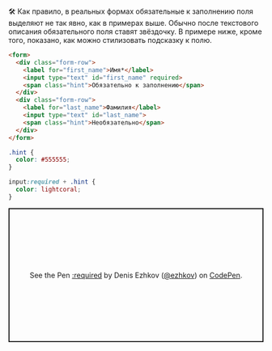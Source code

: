 
🛠 Как правило, в реальных формах обязательные к заполнению поля выделяют не так явно, как в примерах выше. Обычно после текстового описания обязательного поля ставят звёздочку. В примере ниже, кроме того, показано, как можно стилизовать подсказку к полю.

```html
<form>
  <div class="form-row">
    <label for="first_name">Имя*</label>
    <input type="text" id="first_name" required>
    <span class="hint">Обязательно к заполнению</span>
  </div>
  <div class="form-row">
    <label for="last_name">Фамилия</label>
    <input type="text" id="last_name">
    <span class="hint">Необязательно</span>
  </div>
</form>
```

```css
.hint {
  color: #555555;
}

input:required + .hint {
  color: lightcoral;
}
```

<p class="codepen" data-height="265" data-theme-id="light" data-default-tab="css,result" data-user="ezhkov" data-slug-hash="mdrNzgw" style="height: 265px; box-sizing: border-box; display: flex; align-items: center; justify-content: center; border: 2px solid; margin: 1em 0; padding: 1em;" data-pen-title=":required">
  <span>See the Pen <a href="https://codepen.io/ezhkov/pen/mdrNzgw">
  :required</a> by Denis Ezhkov (<a href="https://codepen.io/ezhkov">@ezhkov</a>)
  on <a href="https://codepen.io">CodePen</a>.</span>
</p>
<script async src="https://cpwebassets.codepen.io/assets/embed/ei.js"></script>
